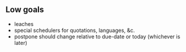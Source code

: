Low goals
---------
- leaches
- special schedulers for quotations, languages, &c.
- postpone should change relative to due-date or today (whichever is later)

